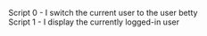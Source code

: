Script 0 - I switch the current user to the user betty   
Script 1 - I display the currently logged-in user   

